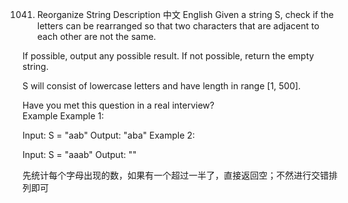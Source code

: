 1041. Reorganize String
Description
中文
English
Given a string S, check if the letters can be rearranged so that two characters that are adjacent to each other are not the same.

If possible, output any possible result. If not possible, return the empty string.

S will consist of lowercase letters and have length in range [1, 500].

Have you met this question in a real interview?  
Example
Example 1:

Input: S = "aab"
Output: "aba"
Example 2:

Input: S = "aaab"
Output: ""


先统计每个字母出现的数，如果有一个超过一半了，直接返回空；不然进行交错排列即可



